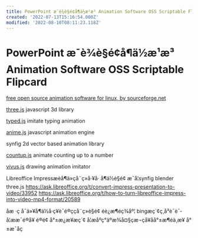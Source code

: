 ```yaml
---
title: PowerPoint æ¯è¾è§é¢å¶ä½æ¹æ³ Animation Software OSS Scriptable Flipcard
created: '2022-07-13T15:16:54.000Z'
modified: '2022-08-10T08:11:23.118Z'
---
```


# PowerPoint æ¯è¾è§é¢å¶ä½æ¹æ³ Animation Software OSS Scriptable Flipcard

[free open source animation software for linux, by sourceforge.net](https://sourceforge.net/directory/graphics/graphics/animation/os%3Alinux/) 

[three.js](https://sourceforge.net/projects/three-js.mirror/) javascript 3d library

[typed.js](https://sourceforge.net/projects/typed-js.mirror/) imitate typing animation

[anime.js](https://sourceforge.net/projects/anime-js.mirror/) javascript animation engine

synfig 2d vector based animation library

[countup.js](https://sourceforge.net/projects/countup-js.mirror/) animate counting up to a number

[vivus.js](https://sourceforge.net/projects/vivus-js.mirror/) drawing animation imitator

Libreoffice Impressæèå¶ä»çå¨ç»å·¥å· å¶ä½è§é¢ æ¯å¦synfig blender three.js
https://ask.libreoffice.org/t/convert-impress-presentation-to-video/33952
https://ask.libreoffice.org/t/how-to-turn-libreoffice-impress-into-video-mp4-format/20589

åæ ·ç å¯ä»¥å¶ä½å·ç¥è¯é®ç­çå¨ç»è§é¢ éè¿æ¶éç¾åº¦ bingæç´¢ç¸å³è¯è¯­ å¦ææ¯é®å¥ é®é¢ å°±æ¿æ¥æç´¢ å¦æåºç°äºæ¾å¤§çæ¬çå¥å­å°±æ¶éä¸æ¥ å°±æ¯åç­
